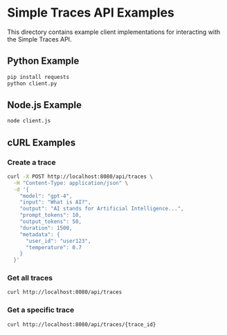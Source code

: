 # Simple Traces API Examples

This directory contains example client implementations for interacting with the Simple Traces API.

## Python Example

```bash
pip install requests
python client.py
```

## Node.js Example

```bash
node client.js
```

## cURL Examples

### Create a trace
```bash
curl -X POST http://localhost:8080/api/traces \
  -H "Content-Type: application/json" \
  -d '{
    "model": "gpt-4",
    "input": "What is AI?",
    "output": "AI stands for Artificial Intelligence...",
    "prompt_tokens": 10,
    "output_tokens": 50,
    "duration": 1500,
    "metadata": {
      "user_id": "user123",
      "temperature": 0.7
    }
  }'
```

### Get all traces
```bash
curl http://localhost:8080/api/traces
```

### Get a specific trace
```bash
curl http://localhost:8080/api/traces/{trace_id}
```
